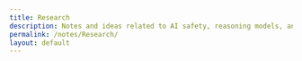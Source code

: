 ```yaml
---
title: Research
description: Notes and ideas related to AI safety, reasoning models, and more
permalink: /notes/Research/
layout: default
---
```


